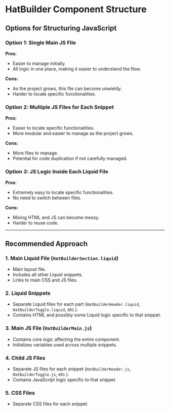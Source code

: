 # HatBuilder Component Structure

## Options for Structuring JavaScript

### Option 1: Single Main JS File
**Pros:**
- Easier to manage initially.
- All logic in one place, making it easier to understand the flow.

**Cons:**
- As the project grows, this file can become unwieldy.
- Harder to locate specific functionalities.

### Option 2: Multiple JS Files for Each Snippet
**Pros:**
- Easier to locate specific functionalities.
- More modular and easier to manage as the project grows.

**Cons:**
- More files to manage.
- Potential for code duplication if not carefully managed.

### Option 3: JS Logic Inside Each Liquid File
**Pros:**
- Extremely easy to locate specific functionalities.
- No need to switch between files.

**Cons:**
- Mixing HTML and JS can become messy.
- Harder to reuse code.

---

## Recommended Approach

### 1. Main Liquid File (`HatBuilderSection.liquid`)
- Main layout file.
- Includes all other Liquid snippets.
- Links to main CSS and JS files.

### 2. Liquid Snippets
- Separate Liquid files for each part (`HatBuilderHeader.liquid`, `HatBuilderToggle.liquid`, etc.).
- Contains HTML and possibly some Liquid logic specific to that snippet.

### 3. Main JS File (`HatBuilderMain.js`)
- Contains core logic affecting the entire component.
- Initializes variables used across multiple snippets.

### 4. Child JS Files
- Separate JS files for each snippet (`HatBuilderHeader.js`, `HatBuilderToggle.js`, etc.).
- Contains JavaScript logic specific to that snippet.

### 5. CSS Files
- Separate CSS files for each snippet.
